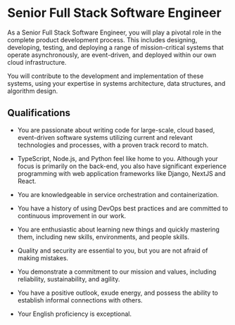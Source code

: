 
# Senior Full Stack Software Engineer

As a Senior Full Stack Software Engineer, you will play a pivotal role in the complete product development process. This includes designing, developing, testing, and deploying a range of mission-critical systems that operate asynchronously, are event-driven, and deployed within our own cloud infrastructure.

You will contribute to the development and implementation of these systems, using your expertise in systems architecture, data structures, and algorithm design.


## Qualifications

- You are passionate about writing code for large-scale, cloud based, event-driven software systems utilizing current and relevant technologies and processes, with a proven track record to match.
    
- TypeScript, Node.js, and Python feel like home to you. Although your focus is primarily on the back-end, you also have significant experience programming with web application frameworks like Django, NextJS and React.

- You are knowledgeable in service orchestration and containerization.
    
- You have a history of using DevOps best practices and are committed to continuous improvement in our work.

- You are enthusiastic about learning new things and quickly mastering them, including new skills, environments, and people skills.

- Quality and security are essential to you, but you are not afraid of making mistakes.

- You demonstrate a commitment to our mission and values, including reliability, sustainability, and agility.

- You have a positive outlook, exude energy, and possess the ability to establish informal connections with others.

- Your English proficiency is exceptional.

